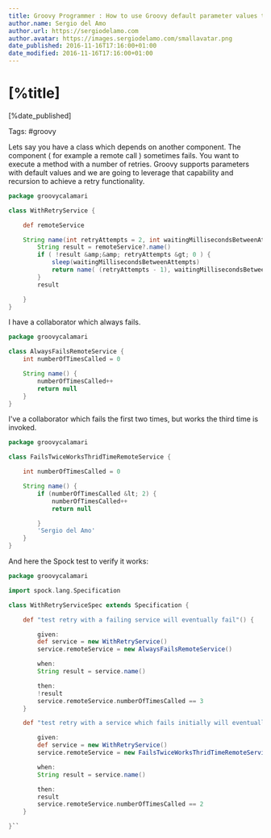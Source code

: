 ```yaml
---
title: Groovy Programmer : How to use Groovy default parameter values to implement retry functionality
author.name: Sergio del Amo
author.url: https://sergiodelamo.com
author.avatar: https://images.sergiodelamo.com/smallavatar.png
date_published: 2016-11-16T17:16:00+01:00
date_modified: 2016-11-16T17:16:00+01:00
---
```


# [%title]

[%date_published]

Tags: #groovy

Lets say you have a class which depends on another component. The component ( for example a remote call ) sometimes fails. You want to execute a method with a number of retries. Groovy supports parameters with default values and we are going to leverage that capability and recursion to achieve a retry functionality.

```groovy
package groovycalamari

class WithRetryService {

    def remoteService

    String name(int retryAttempts = 2, int waitingMillisecondsBetweenAttempts = 5_000) {
        String result = remoteService?.name()
        if ( !result &amp;&amp; retryAttempts &gt; 0 ) {
            sleep(waitingMillisecondsBetweenAttempts)
            return name( (retryAttempts - 1), waitingMillisecondsBetweenAttempts )
        }
        result

    }
}
```

I have a collaborator which always fails.

```groovy
package groovycalamari

class AlwaysFailsRemoteService {
    int numberOfTimesCalled = 0

    String name() {
        numberOfTimesCalled++
        return null
    }
}
```

I've a collaborator which fails the first two times, but works the third time is invoked.

```groovy
package groovycalamari

class FailsTwiceWorksThridTimeRemoteService {

    int numberOfTimesCalled = 0

    String name() {
        if (numberOfTimesCalled &lt; 2) {
            numberOfTimesCalled++
            return null

        }
        'Sergio del Amo'
    }
}

```

And here the Spock test to verify it works:

```groovy
package groovycalamari

import spock.lang.Specification

class WithRetryServiceSpec extends Specification {

    def "test retry with a failing service will eventually fail"() {

        given:
        def service = new WithRetryService()
        service.remoteService = new AlwaysFailsRemoteService()

        when:
        String result = service.name()

        then:
        !result
        service.remoteService.numberOfTimesCalled == 3
    }

    def "test retry with a service which fails initially will eventually pass"() {

        given:
        def service = new WithRetryService()
        service.remoteService = new FailsTwiceWorksThridTimeRemoteService()

        when:
        String result = service.name()

        then:
        result
        service.remoteService.numberOfTimesCalled == 2
    }

}``



